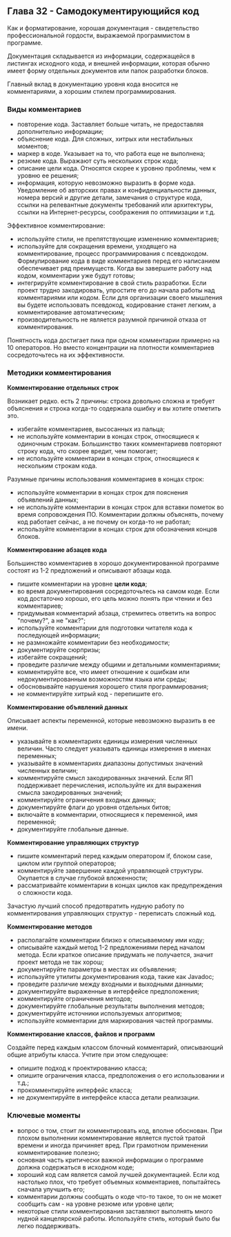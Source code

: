 ## Глава 32 - Самодокументирующийся код

Как и форматирование, хорошая документация - свидетельство профессиональной гордости, выражаемой программистом в программе.

Документация складывается из информации, содержащейся в листингах исходного кода, и внешней информации, которая обычно имеет форму отдельных документов или папок разработки блоков.

Главный вклад в документацию уровня кода вносится не комментариями, а хорошим стилем программирования.
### Виды комментариев
- повторение кода. Заставляет больше читать, не предоставляя дополнительно информации;
- объяснение кода. Для сложных, хитрых или нестабильных моментов;
- маркер в коде. Указывает на то, что работа еще не выполнена;
- резюме кода. Выражают суть нескольких строк кода;
- описание цели кода. Относятся скорее к уровню проблемы, чем к уровню ее решения;
- информация, которую невозможно выразить в форме кода. Уведомление об авторских правах и конфиденциальности данных, номера версий и другие детали, замечания о структуре кода, ссылки на релевантные документы требований или архитектуры, ссылки на Интернет-ресурсы, соображения по оптимизации и т.д.

Эффективное комментирование:
- используйте стили, не препятствующие изменению комментариев;
- используйте для сокращения времени, уходящего на комментирование, процесс программирования с псевдокодом. Формулирование кода в виде комментариев перед его написанием обеспечивает ряд преимуществ. Когда вы завершите работу над кодом, комментарии уже будут готовы;
- интегрируйте комментирование в свой стиль разработки. Если проект трудно закодировать, упростите его до начала работы над комментариями или кодом. Если для организации своего мышления вы будете использовать псевдокод, кодирование станет легким, а комментирование автоматическим;
- производительность не является разумной причиной отказа от комментирования.

Понятность кода достигает пика при одном комментарии примерно на 10 операторов. Но вместо концентрации на плотности комментариев сосредоточьтесь на их эффективности.

### Методики комментирования
**Комментирование отдельных строк** 

Возникает редко. есть 2 причины: строка довольно сложна и требует объяснения и строка когда-то содержала ошибку и вы хотите отметить это.

- избегайте комментариев, высосанных из пальца;
- не используйте комментарии в концах строк, относящиеся к одиночным строкам. Большинство таких комментариевв повторяют строку кода, что скорее вредит, чем помогает;
- не используйте комментарии в концах строк, относящиеся к нескольким строкам кода.

Разумные причины использования комментариев в концах строк:
- используйте комментарии в концах строк для пояснения объявлений данных;
- не используйте комментарии в концах строк для вставки пометок во время сопровождения ПО. Комментарии должны объяснять, почему код работает сейчас, а не почему он когда-то не работал;
- используйте комментарии в концах строк для обозначения концов блоков.

**Комментирование абзацев кода**

Большинство комментариев в хорошо документированной программе состоят из 1-2 предложений и описывают абзацы кода.

- пишите комментарии на уровне **цели кода**;
- во время документирования сосредоточьтесь на самом коде. Если код достаточно хорошо, его цель можно понять при чтении и без комментариев;
- придумывая комментарий абзаца, стремитесь ответить на вопрос "почему?", а не "как?";
- используйте комментарии для подготовки читателя кода к последующей информации;
- не размножайте комментарии без необходимости;
- документируйте сюрпризы;
- избегайте сокращений;
- проведите различие между общими и детальными комментариями;
- комментируйте все, что имеет отношение к ошибкам или недокументированным возможностям языка или среды;
- обосновывайте нарушения хорошего стиля программирования;
- не комментируйте хитрый код - перепишите его.

**Комментирование объявлений данных**

Описывает аспекты переменной, которые невозможно выразить в ее имени.

- указывайте в комментариях единицы измерения численных величин. Часто следует указывать единицы измерения в именах переменных;
- указывайте в комментариях диапазоны допустимых значений численных величин;
- комментируйте смысл закодированных значений. Если ЯП поддерживает перечисления, используйте их для выражения смысла закодированных значений;
- комментируйте ограничения входных данных;
- документируйте флаги до уровня отдельных битов;
- включайте в комментарии, относящиеся к переменной, имя переменной;
- документируйте глобальные данные.

**Комментирование управляющих структур**

- пишите комментарий перед каждым оператором if, блоком case, циклом или группой операторов;
- комментируйте завершение каждой управляющей структуры. Окупается в случае глубокой вложенности;
- рассматривайте комментарии в концах циклов как предупреждения о сложности кода.

Зачастую лучший способ предотвратить нудную работу по комментирования управляющих структур - переписать сложный код.

**Комментирование методов**

- располагайте комментарии близко к описываемому ими коду;
- описывайте каждый метод 1-2 предложениями перед началом метода. Если краткое описание придумать не получается, значит проект метода не так хорош;
- документируйте параметры в местах их объявления;
- используйте утилиты документирования кода, такие как Javadoc;
- проведите различие между входными и выходными данными;
- документируйте выраженные в интерфейсе предположения;
- комментируйте ограничения методов;
- документируйте глобальные результаты выполнения методов;
- документируйте источники используемых алгоритмов;
- используйте комментарии для маркирования частей программы.

**Комментирование классов, файлов и программ**

Создайте перед каждым классом блочный комментарий, описывающий общие атрибуты класса. Учтите при этом следующее:
- опишите подход к проектированию класса;
- опишите ограничения класса, предположения о его использовании и т.д.;
- прокомментируйте интерфейс класса;
- не документируйте в интерфейсе класса детали реализации.

### Ключевые моменты

- вопрос о том, стоит ли комментировать код, вполне обоснован. При плохом выполнении комментирование является пустой тратой времени и иногда причиняет вред. При грамотном применении комментирование полезно;
- основная часть критически важной информации о программе должна содержаться в исходном коде;
- хороший код сам является самой лучшей документацией. Если код настолько плох, что требует объемных комментариев, попытайтесь сначала улучшить его;
- комментарии должны сообщать о коде что-то такое, то он не может сообщить сам - на уровне резюме или уровне цели;
- некоторые стили комментирования заставляют выполнять много нудной канцелярской работы. Используйте стиль, который было бы легко поддерживать.